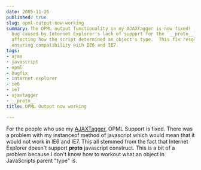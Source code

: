 ```yaml
---
date: 2005-11-26
published: true
slug: opml-output-now-working
summary: The OPML output functionality in my AJAXTagger is now fixed!  There was a
  bug caused by Internet Explorer's lack of support for the `__proto__` construct,
  affecting how the script determined an object's type.  This fix resolves the issue,
  ensuring compatibility with IE6 and IE7.
tags:
- ajax
- javascript
- opml
- bugfix
- internet explorer
- ie6
- ie7
- ajaxtagger
- __proto__
title: OPML Output now working

---
```

For the people who use my <a href="http://www.kinlan.co.uk/AjaxExperiments/AjaxTag2">AJAXTagger</a>, OPML Support is fixed. There was a problem with my instanceof method of javascript which would mean that it would not work in IE6 and IE7. This all stemmed from the fact that Internet Explorer doesn't support __proto__ javascript construct. This is a bit of a problem because I don't know how to workout what an object in JavaScripts parent "type" is.<p />

